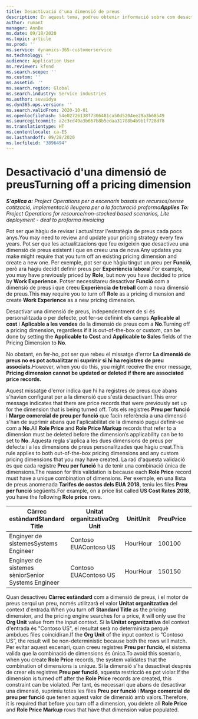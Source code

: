 ```yaml
---
title: Desactivació d'una dimensió de preus
description: En aquest tema, podreu obtenir informació sobre com desactivar dimensions de preus.
author: rumant
manager: AnnBe
ms.date: 09/18/2020
ms.topic: article
ms.prod: ''
ms.service: dynamics-365-customerservice
ms.technology: ''
audience: Application User
ms.reviewer: kfend
ms.search.scope: ''
ms.custom: ''
ms.assetid: ''
ms.search.region: Global
ms.search.industry: Service industries
ms.author: suvaidya
ms.dyn365.ops.version: ''
ms.search.validFrom: 2020-10-01
ms.openlocfilehash: 54e02726138f7306481ca50d5204ee29a3b68549
ms.sourcegitcommit: a2c3cd49a3b667b8b5edaa31788b4b9b1f728d78
ms.translationtype: HT
ms.contentlocale: ca-ES
ms.lasthandoff: 09/28/2020
ms.locfileid: "3896494"
---
```

# <a name="turning-off-a-pricing-dimension"></a><span data-ttu-id="ddde7-103">Desactivació d'una dimensió de preus</span><span class="sxs-lookup"><span data-stu-id="ddde7-103">Turning off a pricing dimension</span></span>

<span data-ttu-id="ddde7-104">_**S'aplica a:** Project Operations per a escenaris basats en recursos/sense cotització, implementació lleugera per a la facturació proforma_</span><span class="sxs-lookup"><span data-stu-id="ddde7-104">_**Applies To:** Project Operations for resource/non-stocked based scenarios, Lite deployment - deal to proforma invoicing_</span></span>

<span data-ttu-id="ddde7-105">Pot ser que hàgiu de revisar i actualitzar l'estratègia de preus cada pocs anys.</span><span class="sxs-lookup"><span data-stu-id="ddde7-105">You may need to review and update your pricing strategy every few years.</span></span> <span data-ttu-id="ddde7-106">Pot ser que les actualitzacions que feu exigeixin que desactiveu una dimensió de preus existent i que en creeu una de nova.</span><span class="sxs-lookup"><span data-stu-id="ddde7-106">Any updates you make might require that you turn off an existing pricing dimension and create a new one.</span></span> <span data-ttu-id="ddde7-107">Per exemple, pot ser que hàgiu tingut un preu per **Funció**, però ara hàgiu decidit definir preus per **Experiència laboral**.</span><span class="sxs-lookup"><span data-stu-id="ddde7-107">For example, you may have previously priced by **Role**, but now you have decided to price by **Work Experience**.</span></span> <span data-ttu-id="ddde7-108">Potser necessitareu desactivar **Funció** com a dimensió de preus i que creeu **Experiència de treball** com a nova dimensió de preus.</span><span class="sxs-lookup"><span data-stu-id="ddde7-108">This may require you to turn off **Role** as a pricing dimension and create **Work Experience** as a new pricing dimension.</span></span> 

<span data-ttu-id="ddde7-109">Desactivar una dimensió de preus, independentment de si és personalitzada o per defecte, pot fer-se definint els camps **Aplicable al cost** i **Aplicable a les vendes** de la dimensió de preus com a **No**.</span><span class="sxs-lookup"><span data-stu-id="ddde7-109">Turning off a pricing dimension, regardless if it is out-of-the-box or custom, can be done by setting the **Applicable to Cost** and **Applicable to Sales** fields of the Pricing Dimension to **No**.</span></span>

<span data-ttu-id="ddde7-110">No obstant, en fer-ho, pot ser que rebeu el missatge d'error **La dimensió de preus no es pot actualitzar ni suprimir si hi ha registres de preu associats.**</span><span class="sxs-lookup"><span data-stu-id="ddde7-110">However, when you do this, you might receive the error message, **Pricing dimension cannot be updated or deleted if there are associated price records.**</span></span>

<span data-ttu-id="ddde7-111">Aquest missatge d'error indica que hi ha registres de preus que abans s'havien configurat per a la dimensió que s'està desactivant.</span><span class="sxs-lookup"><span data-stu-id="ddde7-111">This error message indicates that there are price records that were previously set up for the dimension that is being turned off.</span></span> <span data-ttu-id="ddde7-112">Tots els registres **Preu per funció** i **Marge comercial de preu per funció** que facin referència a una dimensió s'han de suprimir abans que l'aplicabilitat de la dimensió pugui definir-se com a **No**.</span><span class="sxs-lookup"><span data-stu-id="ddde7-112">All **Role Price** and **Role Price Markup** records that refer to a dimension must be deleted before the dimension’s applicability can be to set to **No**.</span></span> <span data-ttu-id="ddde7-113">Aquesta regla s'aplica a les dues dimensions de preus per defecte i a les dimensions de preus personalitzades que hàgiu creat.</span><span class="sxs-lookup"><span data-stu-id="ddde7-113">This rule applies to both out-of-the-box pricing dimensions and any custom pricing dimensions that you may have created.</span></span> <span data-ttu-id="ddde7-114">La raó d'aquesta validació és que cada registre **Preu per funció** ha de tenir una combinació única de dimensions.</span><span class="sxs-lookup"><span data-stu-id="ddde7-114">The reason for this validation is because each **Role Price** record must have a unique combination of dimensions.</span></span> <span data-ttu-id="ddde7-115">Per exemple, en una llista de preus anomenada **Tarifes de costos dels EUA 2018**, teniu les files **Preu per funció** següents.</span><span class="sxs-lookup"><span data-stu-id="ddde7-115">For example, on a price list called **US Cost Rates 2018**, you have the following **Role price** rows.</span></span> 

| <span data-ttu-id="ddde7-116">Càrrec estàndard</span><span class="sxs-lookup"><span data-stu-id="ddde7-116">Standard Title</span></span>         | <span data-ttu-id="ddde7-117">Unitat organitzativa</span><span class="sxs-lookup"><span data-stu-id="ddde7-117">Org Unit</span></span>    |<span data-ttu-id="ddde7-118">Unit</span><span class="sxs-lookup"><span data-stu-id="ddde7-118">Unit</span></span>   |<span data-ttu-id="ddde7-119">Preu</span><span class="sxs-lookup"><span data-stu-id="ddde7-119">Price</span></span>  |<span data-ttu-id="ddde7-120">Moneda</span><span class="sxs-lookup"><span data-stu-id="ddde7-120">Currency</span></span>  |
| -----------------------|-------------|-------|-------|----------|
| <span data-ttu-id="ddde7-121">Enginyer de sistemes</span><span class="sxs-lookup"><span data-stu-id="ddde7-121">Systems Engineer</span></span>|<span data-ttu-id="ddde7-122">Contoso EUA</span><span class="sxs-lookup"><span data-stu-id="ddde7-122">Contoso US</span></span>|<span data-ttu-id="ddde7-123">Hour</span><span class="sxs-lookup"><span data-stu-id="ddde7-123">Hour</span></span>| <span data-ttu-id="ddde7-124">100</span><span class="sxs-lookup"><span data-stu-id="ddde7-124">100</span></span>|<span data-ttu-id="ddde7-125">USD</span><span class="sxs-lookup"><span data-stu-id="ddde7-125">USD</span></span>|
| <span data-ttu-id="ddde7-126">Enginyer de sistemes sènior</span><span class="sxs-lookup"><span data-stu-id="ddde7-126">Senior Systems Engineer</span></span>|<span data-ttu-id="ddde7-127">Contoso EUA</span><span class="sxs-lookup"><span data-stu-id="ddde7-127">Contoso US</span></span>|<span data-ttu-id="ddde7-128">Hour</span><span class="sxs-lookup"><span data-stu-id="ddde7-128">Hour</span></span>| <span data-ttu-id="ddde7-129">150</span><span class="sxs-lookup"><span data-stu-id="ddde7-129">150</span></span>| <span data-ttu-id="ddde7-130">USD</span><span class="sxs-lookup"><span data-stu-id="ddde7-130">USD</span></span>|


<span data-ttu-id="ddde7-131">Quan desactiveu **Càrrec estàndard** com a dimensió de preus, i el motor de preus cerqui un preu, només utilitzarà el valor **Unitat organitzativa** del context d'entrada.</span><span class="sxs-lookup"><span data-stu-id="ddde7-131">When you turn off **Standard Title** as the pricing dimension, and the pricing engine searches for a price, it will only use the **Org Unit** value from the input context.</span></span> <span data-ttu-id="ddde7-132">Si la **Unitat organitzativa** del context d'entrada és "Contoso US", el resultat serà no determinista perquè ambdues files coincidiran.</span><span class="sxs-lookup"><span data-stu-id="ddde7-132">If the **Org Unit** of the input context is “Contoso US”, the result will be non-deterministic because both the rows will match.</span></span> <span data-ttu-id="ddde7-133">Per evitar aquest escenari, quan creeu registres **Preu per funció**, el sistema valida que la combinació de dimensions és única.</span><span class="sxs-lookup"><span data-stu-id="ddde7-133">To avoid this scenario, when you create **Role Price** records, the system validates that the combination of dimensions is unique.</span></span> <span data-ttu-id="ddde7-134">Si la dimensió s'ha desactivat després de crear els registres **Preu per funció**, aquesta restricció es pot violar.</span><span class="sxs-lookup"><span data-stu-id="ddde7-134">If the dimension is turned off after the **Role Price** records are created, this constraint can be violated.</span></span> <span data-ttu-id="ddde7-135">Per tant, és necessari que abans de desactivar una dimensió, suprimiu totes les files **Preu per funció** i **Marge comercial de preu per funció** que tenen aquest valor de dimensió amb valors.</span><span class="sxs-lookup"><span data-stu-id="ddde7-135">Therefore, it is required that before you turn off a dimension, you delete all **Role Price** and **Role Price Markup** rows that have that dimension value populated.</span></span>
